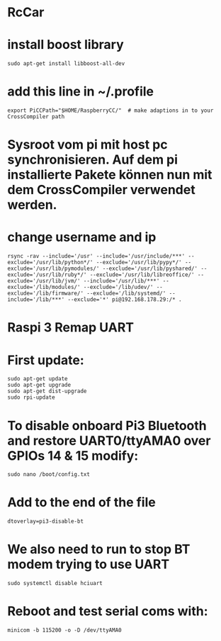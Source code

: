 # RcCar

# install boost library

    sudo apt-get install libboost-all-dev

# add this line in ~/.profile
    export PiCCPath="$HOME/RaspberryCC/"  # make adaptions in to your CrossCompiler path
    



# Sysroot vom pi mit host pc synchronisieren. Auf dem pi installierte Pakete können nun mit dem CrossCompiler verwendet werden.         

# change username and ip
    rsync -rav --include='/usr' --include='/usr/include/***' --exclude='/usr/lib/python*/' --exclude='/usr/lib/pypy*/' --exclude='/usr/lib/pymodules/' --exclude='/usr/lib/pyshared/' --exclude='/usr/lib/ruby*/' --exclude='/usr/lib/libreoffice/' --exclude='/usr/lib/jvm/' --include='/usr/lib/***' --exclude='/lib/modules/' --exclude='/lib/udev/' --exclude='/lib/firmware/' --exclude='/lib/systemd/' --include='/lib/***' --exclude='*' pi@192.168.178.29:/* . 




# Raspi 3    Remap UART 
#    First update:

    sudo apt-get update
    sudo apt-get upgrade
    sudo apt-get dist-upgrade
    sudo rpi-update


#    To disable onboard Pi3 Bluetooth and restore UART0/ttyAMA0 over GPIOs 14 & 15 modify:

    sudo nano /boot/config.txt

#    Add to the end of the file

    dtoverlay=pi3-disable-bt

#    We also need to run to stop BT modem trying to use UART

    sudo systemctl disable hciuart


#    Reboot and test serial coms with:

    minicom -b 115200 -o -D /dev/ttyAMA0
